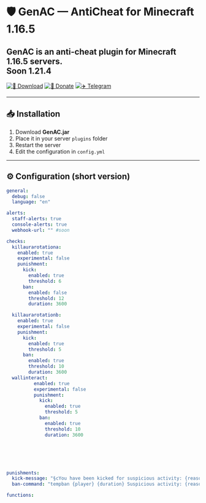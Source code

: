 # 🛡️ GenAC — AntiCheat for Minecraft 1.16.5

GenAC is an anti-cheat plugin for Minecraft 1.16.5 servers.  
Soon 1.21.4
---

[![💾 Download](https://img.shields.io/badge/💾_Download-GenAC.jar-brightgreen?style=for-the-badge)](https://github.com/BalanceFiar/GenAC/releases/latest)
[![💖 Donate](https://img.shields.io/badge/💖_Donate-Support-orange?style=for-the-badge)](https://www.donationalerts.com/r/balancefiar)
[![✈️ Telegram](https://img.shields.io/badge/✈️_Telegram-Join-blue?style=for-the-badge)](https://t.me/genanticheat)


---

## 📥 Installation

1. Download **GenAC.jar**
2. Place it in your server `plugins` folder
3. Restart the server
4. Edit the configuration in `config.yml`

---

## ⚙️ Configuration (short version)

```yaml
general:
  debug: false
  language: "en"

alerts:
  staff-alerts: true
  console-alerts: true
  webhook-url: "" #soon

checks:
  killaurarotationa:
    enabled: true
    experimental: false
    punishment:
      kick:
        enabled: true
        threshold: 6
      ban:
        enabled: false
        threshold: 12
        duration: 3600

  killaurarotationb:
    enabled: true
    experimental: false
    punishment:
      kick:
        enabled: true
        threshold: 5
      ban:
        enabled: true
        threshold: 10
        duration: 3600
  wallinteract:
          enabled: true
          experimental: false
          punishment:
            kick:
              enabled: true
              threshold: 5
            ban:
              enabled: true
              threshold: 10
              duration: 3600






punishments:
  kick-message: "§cYou have been kicked for suspicious activity: {reason} ({violations} violations)"
  ban-command: "tempban {player} {duration} Suspicious activity: {reason} ({violations} violations)"

functions:

